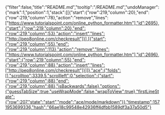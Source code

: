 {"filter":false,"title":"README.md","tooltip":"/README.md","undoManager":{"mark":1,"position":1,"stack":[[{"start":{"row":219,"column":20},"end":{"row":219,"column":78},"action":"remove","lines":["https://www.tutorialspoint.com/online_python_formatter.htm"],"id":2695},{"start":{"row":219,"column":20},"end":{"row":219,"column":53},"action":"insert","lines":["http://pep8online.com/checkresult"]}],[{"start":{"row":219,"column":55},"end":{"row":219,"column":113},"action":"remove","lines":["https://www.tutorialspoint.com/online_python_formatter.htm"],"id":2696},{"start":{"row":219,"column":55},"end":{"row":219,"column":88},"action":"insert","lines":["http://pep8online.com/checkresult"]}]]},"ace":{"folds":[],"scrolltop":3339.5,"scrollleft":0,"selection":{"start":{"row":219,"column":88},"end":{"row":219,"column":88},"isBackwards":false},"options":{"guessTabSize":true,"useWrapMode":false,"wrapToView":true},"firstLineState":{"row":207,"state":"start","mode":"ace/mode/markdown"}},"timestamp":1571953699336,"hash":"66ae18c99548e42936ff4dfbb1589df3a37a50d5"}